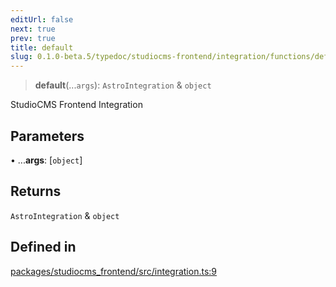 ```yaml
---
editUrl: false
next: true
prev: true
title: default
slug: 0.1.0-beta.5/typedoc/studiocms-frontend/integration/functions/default
---
```


> **default**(...`args`): `AstroIntegration` & `object`

StudioCMS Frontend Integration

## Parameters

• ...**args**: \[`object`]

## Returns

`AstroIntegration` & `object`

## Defined in

[packages/studiocms\_frontend/src/integration.ts:9](https://github.com/astrolicious/studiocms/tree/main/packages/studiocms_frontend/src/integration.ts#L9)
